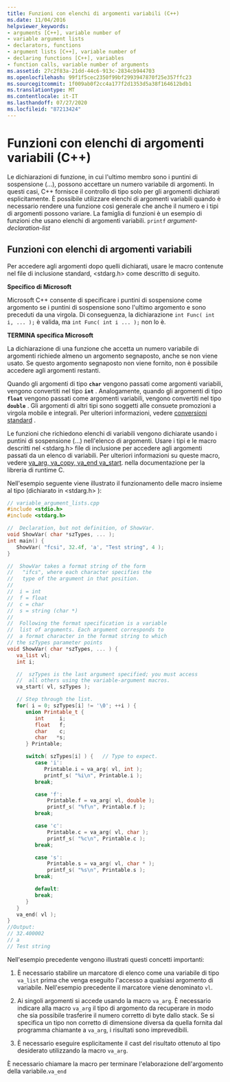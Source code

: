 ```yaml
---
title: Funzioni con elenchi di argomenti variabili (C++)
ms.date: 11/04/2016
helpviewer_keywords:
- arguments [C++], variable number of
- variable argument lists
- declarators, functions
- argument lists [C++], variable number of
- declaring functions [C++], variables
- function calls, variable number of arguments
ms.assetid: 27c2f83a-21dd-44c6-913c-2834cb944703
ms.openlocfilehash: 99f1f5cec2350f99bf2993947870f25e357ffc23
ms.sourcegitcommit: 1f009ab0f2cc4a177f2d1353d5a38f164612bdb1
ms.translationtype: MT
ms.contentlocale: it-IT
ms.lasthandoff: 07/27/2020
ms.locfileid: "87213424"
---
```

# <a name="functions-with-variable-argument-lists--c"></a>Funzioni con elenchi di argomenti variabili (C++)

Le dichiarazioni di funzione, in cui l'ultimo membro sono i puntini di sospensione (...), possono accettare un numero variabile di argomenti. In questi casi, C++ fornisce il controllo di tipo solo per gli argomenti dichiarati esplicitamente. È possibile utilizzare elenchi di argomenti variabili quando è necessario rendere una funzione così generale che anche il numero e i tipi di argomenti possono variare. La famiglia di funzioni è un esempio di funzioni che usano elenchi di argomenti variabili. `printf` *argument-declaration-list*

## <a name="functions-with-variable-arguments"></a>Funzioni con elenchi di argomenti variabili

Per accedere agli argomenti dopo quelli dichiarati, usare le macro contenute nel file di inclusione standard, \<stdarg.h> come descritto di seguito.

**Specifico di Microsoft**

Microsoft C++ consente di specificare i puntini di sospensione come argomento se i puntini di sospensione sono l'ultimo argomento e sono preceduti da una virgola. Di conseguenza, la dichiarazione `int Func( int i, ... );` è valida, ma `int Func( int i ... );` non lo è.

**TERMINA specifica Microsoft**

La dichiarazione di una funzione che accetta un numero variabile di argomenti richiede almeno un argomento segnaposto, anche se non viene usato. Se questo argomento segnaposto non viene fornito, non è possibile accedere agli argomenti restanti.

Quando gli argomenti di tipo **`char`** vengono passati come argomenti variabili, vengono convertiti nel tipo **`int`** . Analogamente, quando gli argomenti di tipo **`float`** vengono passati come argomenti variabili, vengono convertiti nel tipo **`double`** . Gli argomenti di altri tipi sono soggetti alle consuete promozioni a virgola mobile e integrali. Per ulteriori informazioni, vedere [conversioni standard](standard-conversions.md) .

Le funzioni che richiedono elenchi di variabili vengono dichiarate usando i puntini di sospensione (...) nell'elenco di argomenti. Usare i tipi e le macro descritti nel \<stdarg.h> file di inclusione per accedere agli argomenti passati da un elenco di variabili. Per ulteriori informazioni su queste macro, vedere [va_arg, va_copy, va_end va_start](../c-runtime-library/reference/va-arg-va-copy-va-end-va-start.md). nella documentazione per la libreria di runtime C.

Nell'esempio seguente viene illustrato il funzionamento delle macro insieme al tipo (dichiarato in \<stdarg.h> ):

```cpp
// variable_argument_lists.cpp
#include <stdio.h>
#include <stdarg.h>

//  Declaration, but not definition, of ShowVar.
void ShowVar( char *szTypes, ... );
int main() {
   ShowVar( "fcsi", 32.4f, 'a', "Test string", 4 );
}

//  ShowVar takes a format string of the form
//   "ifcs", where each character specifies the
//   type of the argument in that position.
//
//  i = int
//  f = float
//  c = char
//  s = string (char *)
//
//  Following the format specification is a variable
//  list of arguments. Each argument corresponds to
//  a format character in the format string to which
// the szTypes parameter points
void ShowVar( char *szTypes, ... ) {
   va_list vl;
   int i;

   //  szTypes is the last argument specified; you must access
   //  all others using the variable-argument macros.
   va_start( vl, szTypes );

   // Step through the list.
   for( i = 0; szTypes[i] != '\0'; ++i ) {
      union Printable_t {
         int     i;
         float   f;
         char    c;
         char   *s;
      } Printable;

      switch( szTypes[i] ) {   // Type to expect.
         case 'i':
            Printable.i = va_arg( vl, int );
            printf_s( "%i\n", Printable.i );
         break;

         case 'f':
             Printable.f = va_arg( vl, double );
             printf_s( "%f\n", Printable.f );
         break;

         case 'c':
             Printable.c = va_arg( vl, char );
             printf_s( "%c\n", Printable.c );
         break;

         case 's':
             Printable.s = va_arg( vl, char * );
             printf_s( "%s\n", Printable.s );
         break;

         default:
         break;
      }
   }
   va_end( vl );
}
//Output:
// 32.400002
// a
// Test string
```

Nell'esempio precedente vengono illustrati questi concetti importanti:

1. È necessario stabilire un marcatore di elenco come una variabile di tipo `va_list` prima che venga eseguito l'accesso a qualsiasi argomento di variabile. Nell'esempio precedente il marcatore viene denominato `vl`.

1. Ai singoli argomenti si accede usando la macro `va_arg`. È necessario indicare alla macro `va_arg` il tipo di argomento da recuperare in modo che sia possibile trasferire il numero corretto di byte dallo stack. Se si specifica un tipo non corretto di dimensione diversa da quella fornita dal programma chiamante a `va_arg`, i risultati sono imprevedibili.

1. È necessario eseguire esplicitamente il cast del risultato ottenuto al tipo desiderato utilizzando la macro `va_arg`.

È necessario chiamare la macro per terminare l'elaborazione dell'argomento della variabile.`va_end`
